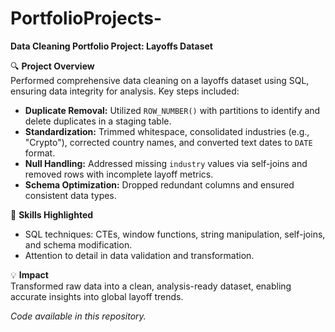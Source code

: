 # PortfolioProjects-

**Data Cleaning Portfolio Project: Layoffs Dataset**  

🔍 **Project Overview**  
Performed comprehensive data cleaning on a layoffs dataset using SQL, ensuring data integrity for analysis. Key steps included:  

- **Duplicate Removal:** Utilized `ROW_NUMBER()` with partitions to identify and delete duplicates in a staging table.  
- **Standardization:** Trimmed whitespace, consolidated industries (e.g., "Crypto"), corrected country names, and converted text dates to `DATE` format.  
- **Null Handling:** Addressed missing `industry` values via self-joins and removed rows with incomplete layoff metrics.  
- **Schema Optimization:** Dropped redundant columns and ensured consistent data types.  

📌 **Skills Highlighted**  
- SQL techniques: CTEs, window functions, string manipulation, self-joins, and schema modification.  
- Attention to detail in data validation and transformation.  

💡 **Impact**  
Transformed raw data into a clean, analysis-ready dataset, enabling accurate insights into global layoff trends.  

*Code available in this repository.*
